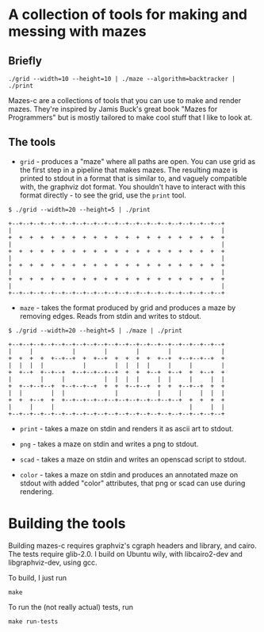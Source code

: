 # A collection of tools for making and messing with mazes

## Briefly

    ./grid --width=10 --height=10 | ./maze --algorithm=backtracker | ./print

Mazes-c are a collections of tools that you can use to make and render
mazes. They're inspired by Jamis Buck's great book "Mazes for
Programmers" but is mostly tailored to make cool stuff that I like to
look at.

## The tools

* `grid` - produces a "maze" where all paths are open. You can use
  grid as the first step in a pipeline that makes mazes. The resulting
  maze is printed to stdout in a format that is similar to, and
  vaguely compatible with, the graphviz dot format. You shouldn't have
  to interact with this format directly - to see the grid, use the
  `print` tool.

 ```
$ ./grid --width=20 --height=5 | ./print 

+--+--+--+--+--+--+--+--+--+--+--+--+--+--+--+--+--+--+--+--+
|                                                           |
+  +  +  +  +  +  +  +  +  +  +  +  +  +  +  +  +  +  +  +  +
|                                                           |
+  +  +  +  +  +  +  +  +  +  +  +  +  +  +  +  +  +  +  +  +
|                                                           |
+  +  +  +  +  +  +  +  +  +  +  +  +  +  +  +  +  +  +  +  +
|                                                           |
+  +  +  +  +  +  +  +  +  +  +  +  +  +  +  +  +  +  +  +  +
|                                                           |
+--+--+--+--+--+--+--+--+--+--+--+--+--+--+--+--+--+--+--+--+
```

* `maze` - takes the format produced by grid and produces a maze by
  removing edges. Reads from stdin and writes to stdout.

 ```
$ ./grid --width=20 --height=5 | ./maze | ./print 

+--+--+--+--+--+--+--+--+--+--+--+--+--+--+--+--+--+--+--+--+
|     |           |        |        |        |              |
+  +  +  +  +--+--+  +  +--+  +  +  +  +  +--+  +--+--+--+  +
|  |  |  |           |        |  |  |  |     |     |        |
+  +--+  +--+--+  +--+--+--+--+  +  +  +--+  +--+  +  +--+  +
|        |     |           |  |  |  |     |  |     |     |  |
+  +--+--+--+  +--+--+--+  +  +  +--+--+  +  +  +--+--+  +  +
|  |        |  |              |           |     |     |  |  |
+  +  +--+  +  +--+--+--+--+--+--+--+--+--+--+--+  +  +  +  +
|     |     |                                      |     |  |
+--+--+--+--+--+--+--+--+--+--+--+--+--+--+--+--+--+--+--+--+
```

* `print` - takes a maze on stdin and renders it as ascii art to
  stdout.

* `png` - takes a maze on stdin and writes a png to stdout.

* `scad` - takes a maze on stdin and writes an openscad script to
  stdout.

* `color` - takes a maze on stdin and produces an annotated maze on
  stdout with added "color" attributes, that png or scad can use
  during rendering.

# Building the tools

Building mazes-c requires graphviz's cgraph headers and library, and
cairo. The tests require glib-2.0. I build on Ubuntu wily, with
libcairo2-dev and libgraphviz-dev, using gcc.

To build, I just run

    make

To run the (not really actual) tests, run

    make run-tests
